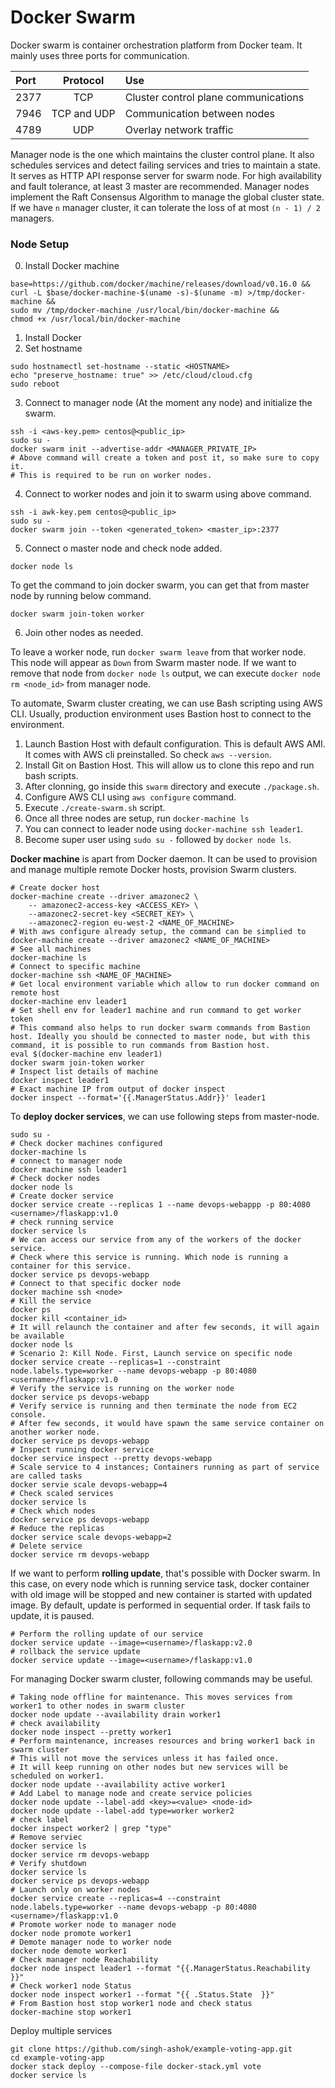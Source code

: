 # Docker Swarm

Docker swarm is container orchestration platform from Docker team. It mainly uses three ports for communication.

| Port | Protocol | Use |
|:-----|:---------:|:---|
| 2377 | TCP | Cluster control plane communications |
| 7946 | TCP and UDP | Communication between nodes |
| 4789 | UDP | Overlay network traffic |

Manager node is the one which maintains the cluster control plane. It also schedules services and detect failing services and tries to maintain a state. It serves as HTTP API response server for swarm node. For high availability and fault tolerance, at least 3 master are recommended. Manager nodes implement the Raft Consensus Algorithm to manage the global cluster state. If we have `n` manager cluster, it can tolerate the loss of at most `(n - 1) / 2` managers.

### Node Setup

0. Install Docker machine

```shell
base=https://github.com/docker/machine/releases/download/v0.16.0 &&
curl -L $base/docker-machine-$(uname -s)-$(uname -m) >/tmp/docker-machine &&
sudo mv /tmp/docker-machine /usr/local/bin/docker-machine &&
chmod +x /usr/local/bin/docker-machine
```

1. Install Docker
2. Set hostname

```shell
sudo hostnamectl set-hostname --static <HOSTNAME>
echo "preserve_hostname: true" >> /etc/cloud/cloud.cfg
sudo reboot
```

3. Connect to manager node (At the moment any node) and initialize the swarm.

```shell
ssh -i <aws-key.pem> centos@<public_ip>
sudo su -
docker swarm init --advertise-addr <MANAGER_PRIVATE_IP>
# Above command will create a token and post it, so make sure to copy it.
# This is required to be run on worker nodes.
```

4. Connect to worker nodes  and join it to swarm using above command.

```shell
ssh -i awk-key.pem centos@<public_ip>
sudo su -
docker swarm join --token <generated_token> <master_ip>:2377
```

5. Connect o master node and check node added.

```shell
docker node ls
```

To get the command to join docker swarm, you can get that from master node by running below command.

```shell
docker swarm join-token worker
```

6. Join other nodes as needed.

To leave a worker node, run `docker swarm leave` from that worker node. This node will appear as `Down` from Swarm master node. If we want to remove that node from `docker node ls` output, we can execute `docker node rm <node_id>` from manager node.

To automate, Swarm cluster creating, we can use Bash scripting using AWS CLI. Usually, production environment uses Bastion host to connect to the environment.

1. Launch Bastion Host with default configuration. This is default AWS AMI. It comes with AWS cli preinstalled. So check `aws --version`.
2. Install Git on Bastion Host. This will allow us to clone this repo and run bash scripts.
3. After clonning, go  inside this `swarm` directory and execute `./package.sh`.
4. Configure AWS CLI using `aws configure` command.
5. Execute `./create-swarm.sh` script.
6. Once all three nodes are setup, run `docker-machine ls`
7. You can connect to leader node using `docker-machine ssh leader1`.
8. Become super user using `sudo su -` followed by `docker node ls`.

**Docker machine** is apart from Docker daemon. It can be used to provision and manage multiple remote Docker hosts, provision Swarm clusters.

```shell
# Create docker host
docker-machine create --driver amazonec2 \
    -- amazonec2-access-key <ACCESS_KEY> \
    --amazonec2-secret-key <SECRET_KEY> \
    --amazonec2-region eu-west-2 <NAME_OF_MACHINE>
# With aws configure already setup, the command can be simplied to
docker-machine create --driver amazonec2 <NAME_OF_MACHINE>
# See all machines
docker-machine ls
# Connect to specific machine
docker-machine ssh <NAME_OF_MACHINE>
# Get local environment variable which allow to run docker command on remote host
docker-machine env leader1
# Set shell env for leader1 machine and run command to get worker token
# This command also helps to run docker swarm commands from Bastion host. Ideally you should be connected to master node, but with this command, it is possible to run commands from Bastion host.
eval $(docker-machine env leader1)
docker swarm join-token worker
# Inspect list details of machine
docker inspect leader1
# Exact machine IP from output of docker inspect
docker inspect --format='{{.ManagerStatus.Addr}}' leader1
```

To **deploy docker services**, we can use following steps from master-node.

```shell
sudo su -
# Check docker machines configured
docker-machine ls
# connect to manager node
docker machine ssh leader1
# Check docker nodes
docker node ls
# Create docker service
docker service create --replicas 1 --name devops-webappp -p 80:4080 <username>/flaskapp:v1.0
# check running service
docker service ls
# We can access our service from any of the workers of the docker service.
# Check where this service is running. Which node is running a container for this service.
docker service ps devops-webapp
# Connect to that specific docker node
docker machine ssh <node>
# Kill the service
docker ps
docker kill <container_id>
# It will relaunch the container and after few seconds, it will again be available
docker node ls
# Scenario 2: Kill Node. First, Launch service on specific node
docker service create --replicas=1 --constraint node.labels.type=worker --name devops-webapp -p 80:4080 <username>/flaskapp:v1.0
# Verify the service is running on the worker node
docker service ps devops-webapp
# Verify service is running and then terminate the node from EC2 console.
# After few seconds, it would have spawn the same service container on another worker node.
docker service ps devops-webapp
# Inspect running docker service
docker service inspect --pretty devops-webapp
# Scale service to 4 instances; Containers running as part of service are called tasks
docker servie scale devops-webapp=4
# Check scaled services
docker service ls
# Check which nodes
docker service ps devops-webapp
# Reduce the replicas
docker service scale devops-webapp=2
# Delete service
docker service rm devops-webapp
```

If we want to perform **rolling update**, that's possible with Docker swarm. In this case, on every node which is running service task, docker container with old image will be stopped and new container is started with updated image. By default, update is performed in sequential order. If task fails to update, it is paused.

```shell
# Perform the rolling update of our service
docker service update --image=<username>/flaskapp:v2.0
# rollback the service update
docker service update --image=<username>/flaskapp:v1.0
```

For managing Docker swarm cluster, following commands may be useful.

```shell
# Taking node offline for maintenance. This moves services from worker1 to other nodes in swarm cluster
docker node update --availability drain worker1
# check availability
docker node inspect --pretty worker1
# Perform maintenance, increases resources and bring worker1 back in swarm cluster
# This will not move the services unless it has failed once.
# It will keep running on other nodes but new services will be scheduled on worker1.
docker node update --availability active worker1
# Add Label to manage node and create service policies
docker node update --label-add <key>=<value> <node-id>
docker node update --label-add type=worker worker2
# check label
docker inspect worker2 | grep "type"
# Remove serviec
docker service ls
docker service rm devops-webapp
# Verify shutdown
docker service ls
docker service ps devops-webapp
# Launch only on worker nodes
docker service create --replicas=4 --constraint node.labels.type=worker --name devops-webapp -p 80:4080 <username>/flaskapp:v1.0
# Promote worker node to manager node
docker node promote worker1
# Demote manager node to worker node
docker node demote worker1
# Check manager node Reachability
docker node inspect leader1 --format "{{.ManagerStatus.Reachability }}"
# Check worker1 node Status
docker node inspect worker1 --format "{{ .Status.State  }}"
# From Bastion host stop worker1 node and check status
docker-machine stop worker1
```

Deploy multiple services

```shell
git clone https://github.com/singh-ashok/example-voting-app.git
cd example-voting-app
docker stack deploy --compose-file docker-stack.yml vote
docker service ls
```